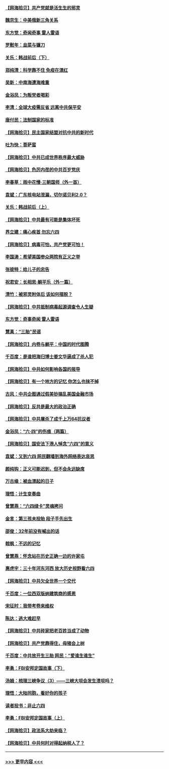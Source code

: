 #### [【网海拾贝】共产党就是活生生的邪灵](../pages/nsc993/n13036627.md?t=06220502) 
#### [魏京生：中美俄新三角关系](../pages/nsc993/n13035986.md?t=06220502) 
#### [东方觉：奇闻奇事 雷人雷语](../pages/nsc993/n13035878.md?t=06220502) 
#### [罗慰年：韭菜与镰刀](../pages/nsc993/n13034374.md?t=06220502) 
#### [关乐：韩战前后（下）](../pages/nsc993/n13034113.md?t=06220502) 
#### [郑纯清：科学靠不住 免疫在漂红](../pages/nsc993/n13034093.md?t=06220502) 
#### [吴新：中南海遭海难重](../pages/nsc993/n13034084.md?t=06220502) 
#### [金浴凤：为叛党者喝彩](../pages/nsc993/n13034058.md?t=06220502) 
#### [李清：全球大疫需反省 远离中共保平安](../pages/nsc993/n13033784.md?t=06220502) 
#### [唐付民：法制国家的标准](../pages/nsc993/n13032944.md?t=06220502) 
#### [【网海拾贝】民主国家结盟对抗中共的新时代](../pages/nsc993/n13031717.md?t=06220502) 
#### [吐为快：菩萨蛮](../pages/nsc993/n13030033.md?t=06220502) 
#### [【网海拾贝】中共已成世界秩序最大威胁](../pages/nsc993/n13028138.md?t=06220502) 
#### [【网海拾贝】色厉内荏的中共百岁党庆](../pages/nsc993/n13025582.md?t=06220502) 
#### [李春草：雨中花慢‧三朝国师（外一首）](../pages/nsc993/n13025567.md?t=06220502) 
#### [袁斌：广东核电站泄漏，切尔诺贝利2.0？](../pages/nsc993/n13025475.md?t=06220502) 
#### [关乐：韩战前后（上）](../pages/nsc993/n13025387.md?t=06220502) 
#### [【网海拾贝】中共最有可能是集体坏死](../pages/nsc993/n13023101.md?t=06220502) 
#### [界立建：痛心疾首 勿忘六四](../pages/nsc993/n13022339.md?t=06220502) 
#### [【网海拾贝】病毒可怕，共产党更可怕！](../pages/nsc993/n13020728.md?t=06220502) 
#### [李国涛：希望美国参众两院有正义之举](../pages/nsc993/n13020674.md?t=06220502) 
#### [张彼特：给儿子的忠告](../pages/nsc993/n13018934.md?t=06220502) 
#### [祝君安：长相思‧躺平乐（外一篇）](../pages/nsc993/n13018923.md?t=06220502) 
#### [清竹：被邪灵附体后 该如何摆脱？](../pages/nsc993/n13018877.md?t=06220502) 
#### [【网海拾贝】中共抵制病毒起源调查令人生疑](../pages/nsc993/n13017785.md?t=06220502) 
#### [东方觉：奇事奇闻 雷人雷语](../pages/nsc993/n13017577.md?t=06220502) 
#### [慧真：“三胎”民谣](../pages/nsc993/n13017394.md?t=06220502) 
#### [【网海拾贝】内卷与躺平：中国的时代图腾](../pages/nsc993/n13016128.md?t=06220502) 
#### [千百度：是谁把海归博士姜文华逼成了杀人犯](../pages/nsc993/n13015218.md?t=06220502) 
#### [【网海拾贝】中共如何影响各国的报导](../pages/nsc993/n13012599.md?t=06220502) 
#### [【网海拾贝】有一个地方的记忆 你怎么也抹不掉](../pages/nsc993/n13009802.md?t=06220502) 
#### [古风：中共企图通过假美钞搞乱美国金融市场](../pages/nsc993/n13009626.md?t=06220502) 
#### [【网海拾贝】反共是最大的政治正确](../pages/nsc993/n13007051.md?t=06220502) 
#### [【网海拾贝】中共屠杀了成千上万64抗议者](../pages/nsc993/n13002713.md?t=06220502) 
#### [金浴凤：“六·四”的伤痕（两篇）](../pages/nsc993/n13001719.md?t=06220502) 
#### [【网海拾贝】国安法下港人悼念“六四”的意义](../pages/nsc993/n13001039.md?t=06220502) 
#### [袁斌：又到六四 网民翻墙到海外网络表达哀思](../pages/nsc993/n13000995.md?t=06220502) 
#### [颜纯钩：正义可能迟到，但不会永远缺席](../pages/nsc993/n13000920.md?t=06220502) 
#### [万古缘：被血漂起的日子](../pages/nsc993/n13000914.md?t=06220502) 
#### [理悟：计生变奏曲](../pages/nsc993/n13000414.md?t=06220502) 
#### [曾慧燕：“六四绿卡”灵魂拷问](../pages/nsc993/n13000277.md?t=06220502) 
#### [金言：第三孩未投胎 段子手先出生](../pages/nsc993/n13000215.md?t=06220502) 
#### [邵俊：32年前没有喊出的话](../pages/nsc993/n13000181.md?t=06220502) 
#### [戟枫：不远的记忆](../pages/nsc993/n13000121.md?t=06220502) 
#### [曾慧燕：怀念站在历史正确一边的许家屯](../pages/nsc993/n13000073.md?t=06220502) 
#### [惠虎宇：三十年河东河西 放大历史视野看六四](../pages/nsc993/n13000018.md?t=06220502) 
#### [【网海拾贝】中共欠全世界一个交代](../pages/nsc993/n12998706.md?t=06220502) 
#### [千百度：一位西双版纳建筑商的感恩](../pages/nsc993/n12998487.md?t=06220502) 
#### [宋征时：我带考卷来维权](../pages/nsc993/n12994088.md?t=06220502) 
#### [陈达：逃大难赶早](../pages/nsc993/n12993569.md?t=06220502) 
#### [【网海拾贝】中共砖家把老百姓当成了动物](../pages/nsc993/n12993483.md?t=06220502) 
#### [【网海拾贝】共产党靠得住，母猪会上树](../pages/nsc993/n12990730.md?t=06220502) 
#### [千百度：中共放开生三胎 网民：“爱谁生谁生”](../pages/nsc993/n12990644.md?t=06220502) 
#### [李勇：FBI安邦定国故事（下）](../pages/nsc993/n12987854.md?t=06220502) 
#### [汤姆：梳理三峡争议（3）——三峡大坝会发生溃坝吗？](../pages/nsc993/n12989806.md?t=06220502) 
#### [理悟：大陆同胞，看好你的孩子](../pages/nsc993/n12989778.md?t=06220502) 
#### [读者投书：非止六四](../pages/nsc993/n12989673.md?t=06220502) 
#### [李勇：FBI安邦定国故事（上）](../pages/nsc993/n12987749.md?t=06220502) 
#### [【网海拾贝】政法系大劫来临？](../pages/nsc993/n12987596.md?t=06220502) 
#### [【网海拾贝】中共何时对得起纳税人了？](../pages/nsc993/n12985578.md?t=06220502) 

----
#### [ >>> 更早内容 <<< ](../indexes/nsc993-earlier.md)
